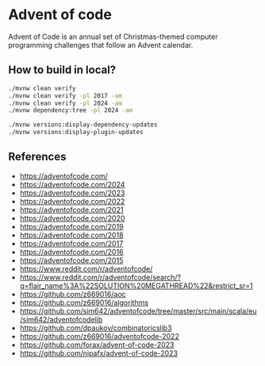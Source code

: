# Advent of code

Advent of Code is an annual set of Christmas-themed computer programming challenges that follow an Advent calendar.

## How to build in local?

```bash
./mvnw clean verify
./mvnw clean verify -pl 2017 -am
./mvnw clean verify -pl 2024 -am
./mvnw dependency:tree -pl 2024 -am

./mvnw versions:display-dependency-updates
./mvnw versions:display-plugin-updates
```

## References

- https://adventofcode.com/
- https://adventofcode.com/2024
- https://adventofcode.com/2023
- https://adventofcode.com/2022
- https://adventofcode.com/2021
- https://adventofcode.com/2020
- https://adventofcode.com/2019
- https://adventofcode.com/2018
- https://adventofcode.com/2017
- https://adventofcode.com/2016
- https://adventofcode.com/2015
- https://www.reddit.com/r/adventofcode/
- https://www.reddit.com/r/adventofcode/search/?q=flair_name%3A%22SOLUTION%20MEGATHREAD%22&restrict_sr=1
- https://github.com/z669016/aoc
- https://github.com/z669016/algorithms
- https://github.com/sim642/adventofcode/tree/master/src/main/scala/eu/sim642/adventofcodelib
- https://github.com/dpaukov/combinatoricslib3
- https://github.com/z669016/adventofcode-2022
- https://github.com/forax/advent-of-code-2023
- https://github.com/nipafx/advent-of-code-2023
